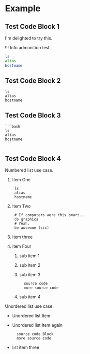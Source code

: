 # Example

## Test Code Block 1

I'm delighted to try this.


!!! Info admonition test.

```bash
ls
alias
hostname
```

## Test Code Block 2

    ls
    alias
    hostname

## Test Code Block 3

    ```bash
    ls
    alias
    hostname
    ```

## Test Code Block 4

Numbered list use case.

1. Item One

        ls
        alias
        hostname

1. Item Two

        # If computers were this smart...
        do graphics
        # Yeah.
        be awseome (sic)
        
1. Item three
1. Item Four
   1. sub item 1
   1. sub item 2
   1. sub item 3

            source code
            more source code

    1. sub item 4        

 Unordered list use case.   

- Unordered list Item
- Unordered list Item again

        source code Block
        more source code

- list item three